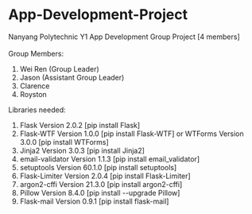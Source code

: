 # App-Development-Project
Nanyang Polytechnic Y1 App Development Group Project [4 members] 
<br>
<br>
Group Members: 
<br>
<ol>
  <li>Wei Ren (Group Leader)</li>
  <li>Jason (Assistant Group Leader)</li>
  <li>Clarence</li>
  <li>Royston</li>
</ol>
Libraries needed:
<ol>
  <li>Flask Version 2.0.2 [pip install Flask]</li>
  <li>Flask-WTF Version 1.0.0 [pip install Flask-WTF] or WTForms Version 3.0.0 [pip install WTForms]</li>
  <li>Jinja2 Version 3.0.3 [pip install Jinja2]</li>
  <li>email-validator Version 1.1.3 [pip install email_validator]</li>
  <li>setuptools Version 60.1.0 [pip install setuptools]</li>
  <li>Flask-Limiter Version 2.0.4 [pip install Flask-Limiter]</li>
  <li>argon2-cffi Version 21.3.0 [pip install argon2-cffi]</li>
  <li>Pillow Version 8.4.0 [pip install --upgrade Pillow]</li>
  <li>Flask-mail Version 0.9.1 [pip install flask-mail]</li>
</ol>	
